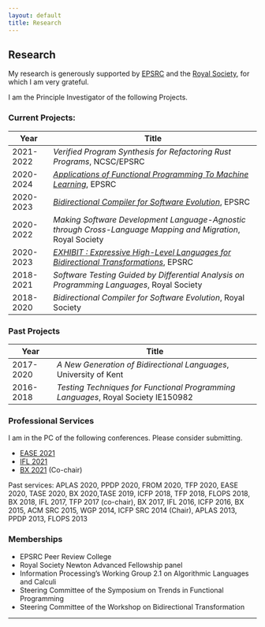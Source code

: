 ```yaml
---
layout: default
title: Research
---
```

## Research

My research is generously supported by [EPSRC](https://epsrc.ukri.org/) and the [Royal Society](https://royalsociety.org/), for which I am very grateful. 

I am the Principle Investigator of the following Projects. 

### Current Projects: 

Year | Title 
-----|-----------
2021-2022 | *Verified Program Synthesis for Refactoring Rust Programs*, NCSC/EPSRC
2020-2024 | [*Applications of Functional Programming To Machine Learning*](https://gtr.ukri.org/projects?ref=studentship-2326453#/tabOverview), EPSRC
2020-2023 | [*Bidirectional Compiler for Software Evolution*](https://gtr.ukri.org/projects?ref=studentship-2268785), EPSRC
2020-2022 | *Making Software Development Language-Agnostic through Cross-Language Mapping and Migration*, Royal Society 
2020-2023 | [*EXHIBIT : Expressive High-Level Languages for Bidirectional Transformations*](https://gow.epsrc.ukri.org/NGBOViewGrant.aspx?GrantRef=EP/T008911/1), EPSRC
2018-2021 | *Software Testing Guided by Differential Analysis on Programming Languages*, Royal Society 
2018-2020 | *Bidirectional Compiler for Software Evolution*, Royal Society


### Past Projects

Year | Title 
---|-----------
2017-2020 | *A New Generation of Bidirectional Languages*, University of Kent
2016-2018 | *Testing Techniques for Functional Programming Languages*, Royal Society IE150982  

### Professional Services

I am in the PC of the following conferences. Please consider submitting. 

* [EASE 2021](https://www.ntnu.edu/ease2021)
* [IFL 2021](https://ifl21.cs.ru.nl/)
* [BX 2021](http://bx-community.wikidot.com/bx2021:home) (Co-chair)

Past services: APLAS 2020, PPDP 2020, FROM 2020, TFP 2020, EASE 2020, TASE 2020, BX 2020,TASE 2019, ICFP 2018, TFP 2018, FLOPS 2018, BX 2018, IFL 2017, TFP 2017 (co-chair), BX 2017, IFL 2016, ICFP 2016, BX 2015, ACM SRC 2015, WGP 2014, ICFP SRC 2014 (Chair), APLAS 2013, PPDP 2013, FLOPS 2013

### Memberships

* EPSRC Peer Review College 
* Royal Society Newton Advanced Fellowship panel
* Information Processing’s Working Group 2.1 on Algorithmic Languages and Calculi
* Steering Committee of the Symposium on Trends in Functional Programming
* Steering Committee of the Workshop on Bidirectional Transformation

---
